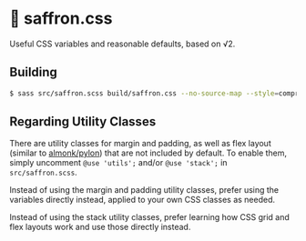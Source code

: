 # 📐 saffron.css

Useful CSS variables and reasonable defaults, based on √2.

## Building

```sh
$ sass src/saffron.scss build/saffron.css --no-source-map --style=compressed
```

## Regarding Utility Classes

There are utility classes for margin and padding, as well as flex layout (similar to [almonk/pylon](https://github.com/almonk/pylon)) that are not included by default. To enable them, simply uncomment `@use 'utils';` and/or `@use 'stack';` in `src/saffron.scss`.

Instead of using the margin and padding utility classes, prefer using the variables directly instead, applied to your own CSS classes as needed.

Instead of using the stack utility classes, prefer learning how CSS grid and flex layouts work and use those directly instead.
